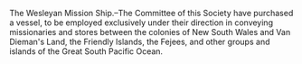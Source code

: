 The Wesleyan Mission Ship.–The Committee
                    of this Society have purchased a vessel, to be employed exclusively
                    under their direction in conveying missionaries and stores
                    between the colonies of New South Wales and Van Dieman's Land, the Friendly
                    Islands, the Fejees, and other groups and islands of the Great South
                    Pacific Ocean.